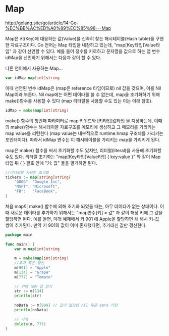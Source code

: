 # Map

http://golang.site/go/article/14-Go-%EC%BB%AC%EB%A0%89%EC%85%98---Map

Map은 키(Key)에 대응하는 값(Value)을 신속히 찾는 해시테이블(Hash table)을 구현한 자료구조이다. Go 언어는 Map 타입을 내장하고 있는데, "map[Key타입]Value타입" 과 같이 선언할 수 있다. 예를 들어 정수를 키로하고 문자열을 값으로 하는 맵 변수 idMap을 선언하기 위해서는 다음과 같이 할 수 있다.

다른 언어에서 사용하는 Map...

~~~go
var idMap map[int]string
~~~

이때 선언된 변수 idMap은 (map은 reference 타입이므로) nil 값을 갖으며, 이를 Nil Map이라 부른다. Nil map에는 어떤 데이타를 쓸 수 없는데, map을 초기화하기 위해 make()함수를 사용할 수 있다 (map 리터럴을 사용할 수도 있는 이는 아래 참조).

~~~go
idMap = make(map[int]string)
~~~

make() 함수의 첫번째 파라미터로 map 키워드와 [키타입]값타입 을 지정하는데, 이때의 make()함수는 해시테이블 자료구조를 메모리에 생성하고 그 메모리를 가리키는 map value를 리턴한다 (map value는 내부적으로 runtime.hmap 구조체를 가리키는 포인터이다). 따라서 idMap 변수는 이 해시테이블을 가리키는 map을 가리키게 된다.

map은 make() 함수를 써서 초기화할 수도 있지만, 리터럴(literal)을 사용해 초기화할 수도 있다. 리터럴 초기화는 "map[Key타입]Value타입 { key:value }" 와 같이 Map 타입 뒤 { } 괄호 안에 "키: 값" 들을 열거하면 된다.

~~~go
//리터럴을 사용한 초기화
tickers := map[string]string{
    "GOOG": "Google Inc",
    "MSFT": "Microsoft",
    "FB":   "FaceBook",
}
~~~

처음 map이 make() 함수에 의해 초기화 되었을 때는, 아무 데이타가 없는 상태이다. 이때 새로운 데이타를 추가하기 위해서는 "map변수[키] = 값" 과 같이 해당 키에 그 값을 할당하면 된다. 예를 들면, 아래 예제에서 키 901 에 Apple을 할당하면 새 해시 키-값 쌍이 추가된다. 만약 키 901의 값이 이미 존재했다면, 추가대신 값만 갱신한다.

~~~go
package main
 
func main() {
    var m map[int]string
 
    m = make(map[int]string)
    //추가 혹은 갱신
    m[901] = "Apple"
    m[134] = "Grape"
    m[777] = "Tomato"
 
    // 키에 대한 값 읽기
    str := m[134]
    println(str)
 
    noData := m[999] // 값이 없으면 nil 혹은 zero 리턴
    println(noData)
 
    // 삭제
    delete(m, 777)
}
~~~
